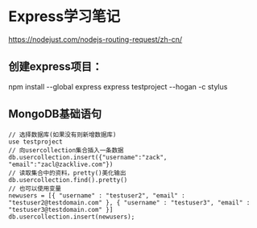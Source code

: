 # Express学习笔记

https://nodejust.com/nodejs-routing-request/zh-cn/

## 创建express项目：
  
  npm install --global express
  express testproject --hogan -c stylus

## MongoDB基础语句

```mongodb
// 选择数据库(如果没有则新增数据库)
use testproject
// 向usercollection集合插入一条数据
db.usercollection.insert({"username":"zack", "email":"zacl@zacklive.com"})
// 读取集合中的资料，pretty()美化输出
db.usercollection.find().pretty()
// 也可以使用变量
newusers = [{ "username" : "testuser2", "email" : "testuser2@testdomain.com" }, { "username" : "testuser3", "email" : "testuser3@testdomain.com" }]
db.usercollection.insert(newusers);
```